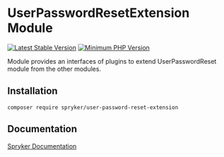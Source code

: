 # UserPasswordResetExtension Module
[![Latest Stable Version](https://poser.pugx.org/spryker/user-password-reset-extension/v/stable.svg)](https://packagist.org/packages/spryker/user-password-reset-extension)
[![Minimum PHP Version](https://img.shields.io/badge/php-%3E%3D%208.2-8892BF.svg)](https://php.net/)

Module provides an interfaces of plugins to extend UserPasswordReset module from the other modules.

## Installation

```
composer require spryker/user-password-reset-extension
```

## Documentation

[Spryker Documentation](https://docs.spryker.com)
